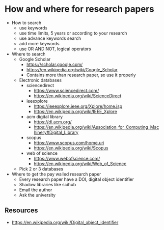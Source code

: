 # How and where for research papers

- How to search
    - use keywords
    - use time limits, 5 years or according to your research
    - use advance keywords search
    - add more keywords
    - use OR AND NOT, logical operators
- Where to search
    - Google Scholar
        - <https://scholar.google.com/>
        - <https://en.wikipedia.org/wiki/Google_Scholar>
        - Contains more than research paper, so use it properly
    - Electronic databases
        - sciencedirect
            - <https://www.sciencedirect.com/>
            - <https://en.wikipedia.org/wiki/ScienceDirect>
        - ieeexplore
            - <https://ieeexplore.ieee.org/Xplore/home.jsp>
            - <https://en.wikipedia.org/wiki/IEEE_Xplore>
        - acm digital library
            - <https://dl.acm.org/>
            - <https://en.wikipedia.org/wiki/Association_for_Computing_Machinery#Digital_Library>
        - scopus
            - <https://www.scopus.com/home.uri>
            - <https://en.wikipedia.org/wiki/Scopus>
        - web of science
            - <https://www.webofscience.com/>
            - <https://en.wikipedia.org/wiki/Web_of_Science>
    - Pick 2 or 3 databases
- Where to get the pay walled research paper
    - Every research paper have a DOI, digital object identifier
    - Shadow libraries like scihub
    - Email the author
    - Ask the university

## Resources

- <https://en.wikipedia.org/wiki/Digital_object_identifier>
